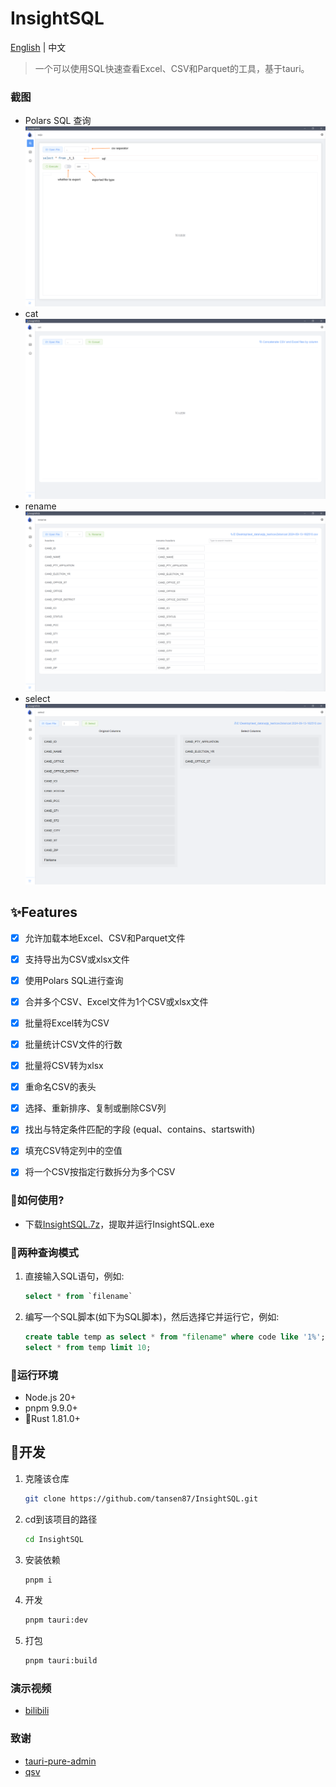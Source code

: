 <h1>InsightSQL</h1>

[English](./README.md) | 中文

> 一个可以使用SQL快速查看Excel、CSV和Parquet的工具，基于tauri。

### 截图
* Polars SQL 查询
![sqlp](/demo/sqlp.png)
* cat
![cat](/demo/cat.png)
* rename
![rename](/demo/rename.png)
* select
![select](/demo/select.png)



## ✨Features

- [x] 允许加载本地Excel、CSV和Parquet文件
- [x] 支持导出为CSV或xlsx文件
- [x] 使用Polars SQL进行查询
- [x] 合并多个CSV、Excel文件为1个CSV或xlsx文件
- [x] 批量将Excel转为CSV
- [x] 批量统计CSV文件的行数
- [x] 批量将CSV转为xlsx
- [x] 重命名CSV的表头
- [x] 选择、重新排序、复制或删除CSV列
- [x] 找出与特定条件匹配的字段 (equal、contains、startswith)
- [x] 填充CSV特定列中的空值
- [x] 将一个CSV按指定行数拆分为多个CSV


### 🍖如何使用?

* 下载[InsightSQL.7z](https://github.com/tansen87/sqlp/releases/)，提取并运行InsightSQL.exe

### 🧀两种查询模式

1. 直接输入SQL语句，例如:

   ```sql
   select * from `filename`
   ```

2. 编写一个SQL脚本(如下为SQL脚本)，然后选择它并运行它，例如:

   ```sql
   create table temp as select * from "filename" where code like '1%';
   select * from temp limit 10;
   ```

### 🏃‍运行环境

* Node.js 20+
* pnpm 9.9.0+
* 🦀Rust 1.81.0+

## 🚀开发

1. 克隆该仓库

   ```bash
   git clone https://github.com/tansen87/InsightSQL.git
   ```

2. cd到该项目的路径

   ```bash
   cd InsightSQL
   ```

3. 安装依赖

   ```bash
   pnpm i
   ```

4. 开发

   ```bash
   pnpm tauri:dev
   ```

5. 打包

   ```bash
   pnpm tauri:build
   ```

### 演示视频

* [bilibili](https://www.bilibili.com/video/BV1XS411c7zd/?spm_id_from=333.999.0.0&vd_source=5ee5270944c6e7a459e1311330bf455c)

### 致谢
* [tauri-pure-admin](https://github.com/pure-admin/tauri-pure-admin)
* [qsv](https://github.com/jqnatividad/qsv)
